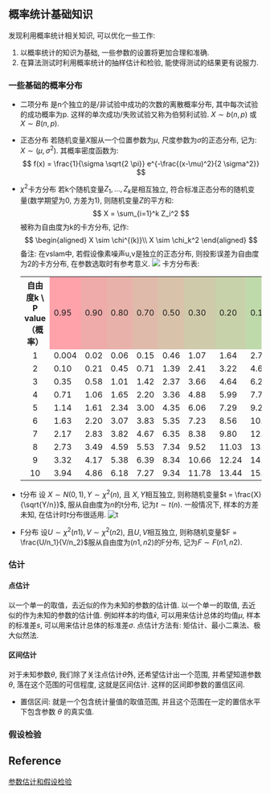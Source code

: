 ## 概率统计基础知识

发现利用概率统计相关知识, 可以优化一些工作:
1. 以概率统计的知识为基础, 一些参数的设置将更加合理和准确. 
2. 在算法测试时利用概率统计的抽样估计和检验, 能使得测试的结果更有说服力.

### 一些基础的概率分布
* 二项分布
是n个独立的是/非试验中成功的次数的离散概率分布, 其中每次试验的成功概率为p. 这样的单次成功/失败试验又称为伯努利试验. $X \sim b(n, p)$ 或 $X \sim B(n, p)$.

* 正态分布
    若随机变量$X$服从一个位置参数为$\mu$, 尺度参数为$\sigma$的正态分布, 记为: $X \sim (\mu, \sigma^2)$. 其概率密度函数为:
    $$
    f(x) = \frac{1}{\sigma \sqrt{2 \pi}} e^{-\frac{(x-\mu)^2}{2 \sigma^2}}
    $$

* $\chi^2$卡方分布
    若k个随机变量$Z_1, ..., Z_k$是相互独立, 符合标准正态分布的随机变量(数学期望为0, 方差为1), 则随机变量$Z$的平方和:
    $$
    X = \sum_{i=1}^k Z_i^2
    $$
    被称为自由度为k的卡方分布, 记作:
    $$
    \begin{aligned}
    X \sim \chi^{(k)}\\
    X \sim \chi_k^2
    \end{aligned}
    $$
    备注: 在vslam中, 若假设像素噪声u,v是独立的正态分布, 则投影误差为自由度为2的卡方分布, 在参数选取时有参考意义.
    ![](../rc/Chi-square_distributionPDF.png)
    卡方分布表:
    <table class="wikitable">
    <tbody><tr>
    <th>自由度k \ P value （概率）
    </th>
    <td style="background: #ffa2aa">0.95
    </td>
    <td style="background: #efaaaa">0.90
    </td>
    <td style="background: #e8b2aa">0.80
    </td>
    <td style="background: #dfbaaa">0.70
    </td>
    <td style="background: #d8c2aa">0.50
    </td>
    <td style="background: #cfcaaa">0.30
    </td>
    <td style="background: #c8d2aa">0.20
    </td>
    <td style="background: #bfdaaa">0.10
    </td>
    <td style="background: #b8e2aa">0.05
    </td>
    <td style="background: #afeaaa">0.01
    </td>
    <td style="background: #a8faaa">0.001
    </td></tr>
    <tr>
    <td><div align="center"> 1
    </div></td>
    <td>0.004
    </td>
    <td>0.02
    </td>
    <td>0.06
    </td>
    <td>0.15
    </td>
    <td>0.46
    </td>
    <td>1.07
    </td>
    <td>1.64
    </td>
    <td>2.71
    </td>
    <td>3.84
    </td>
    <td>6.64
    </td>
    <td>10.83
    </td></tr>
    <tr>
    <td><div align="center"> 2
    </div></td>
    <td>0.10
    </td>
    <td>0.21
    </td>
    <td>0.45
    </td>
    <td>0.71
    </td>
    <td>1.39
    </td>
    <td>2.41
    </td>
    <td>3.22
    </td>
    <td>4.60
    </td>
    <td>5.99
    </td>
    <td>9.21
    </td>
    <td>13.82
    </td></tr>
    <tr>
    <td><div align="center"> 3
    </div></td>
    <td>0.35
    </td>
    <td>0.58
    </td>
    <td>1.01
    </td>
    <td>1.42
    </td>
    <td>2.37
    </td>
    <td>3.66
    </td>
    <td>4.64
    </td>
    <td>6.25
    </td>
    <td>7.82
    </td>
    <td>11.34
    </td>
    <td>16.27
    </td></tr>
    <tr>
    <td><div align="center"> 4
    </div></td>
    <td>0.71
    </td>
    <td>1.06
    </td>
    <td>1.65
    </td>
    <td>2.20
    </td>
    <td>3.36
    </td>
    <td>4.88
    </td>
    <td>5.99
    </td>
    <td>7.78
    </td>
    <td>9.49
    </td>
    <td>13.28
    </td>
    <td>18.47
    </td></tr>
    <tr>
    <td><div align="center"> 5
    </div></td>
    <td>1.14
    </td>
    <td>1.61
    </td>
    <td>2.34
    </td>
    <td>3.00
    </td>
    <td>4.35
    </td>
    <td>6.06
    </td>
    <td>7.29
    </td>
    <td>9.24
    </td>
    <td>11.07
    </td>
    <td>15.09
    </td>
    <td>20.52
    </td></tr>
    <tr>
    <td><div align="center"> 6
    </div></td>
    <td>1.63
    </td>
    <td>2.20
    </td>
    <td>3.07
    </td>
    <td>3.83
    </td>
    <td>5.35
    </td>
    <td>7.23
    </td>
    <td>8.56
    </td>
    <td>10.64
    </td>
    <td>12.59
    </td>
    <td>16.81
    </td>
    <td>22.46
    </td></tr>
    <tr>
    <td><div align="center"> 7
    </div></td>
    <td>2.17
    </td>
    <td>2.83
    </td>
    <td>3.82
    </td>
    <td>4.67
    </td>
    <td>6.35
    </td>
    <td>8.38
    </td>
    <td>9.80
    </td>
    <td>12.02
    </td>
    <td>14.07
    </td>
    <td>18.48
    </td>
    <td>24.32
    </td></tr>
    <tr>
    <td><div align="center"> 8
    </div></td>
    <td>2.73
    </td>
    <td>3.49
    </td>
    <td>4.59
    </td>
    <td>5.53
    </td>
    <td>7.34
    </td>
    <td>9.52
    </td>
    <td>11.03
    </td>
    <td>13.36
    </td>
    <td>15.51
    </td>
    <td>20.09
    </td>
    <td>26.12
    </td></tr>
    <tr>
    <td><div align="center"> 9
    </div></td>
    <td>3.32
    </td>
    <td>4.17
    </td>
    <td>5.38
    </td>
    <td>6.39
    </td>
    <td>8.34
    </td>
    <td>10.66
    </td>
    <td>12.24
    </td>
    <td>14.68
    </td>
    <td>16.92
    </td>
    <td>21.67
    </td>
    <td>27.88
    </td></tr>
    <tr>
    <td><div align="center"> 10
    </div></td>
    <td>3.94
    </td>
    <td>4.86
    </td>
    <td>6.18
    </td>
    <td>7.27
    </td>
    <td>9.34
    </td>
    <td>11.78
    </td>
    <td>13.44
    </td>
    <td>15.99
    </td>
    <td>18.31
    </td>
    <td>23.21
    </td>
    <td>29.59
    </td></tr></tbody></table>

* t分布
    设 $X \sim N(0,1), Y \sim \chi^2(n)$, 且 $X,Y$相互独立, 则称随机变量$t = \frac{X}{\sqrt{Y/n}}$, 服从自由度为$n$的t分布, 记为$t \sim t(n)$.
    一般情况下, 样本的方差未知, 在估计时$t$分布很适用.
    ![t](../rc/TStudent.png)

* F分布
    设$U \sim \chi^2(n1), V \sim \chi^2(n2)$, 且$U, V$相互独立, 则称随机变量$F = \frac{U/n_1}{V/n_2}$服从自由度为$(n1,n2)$的F分布, 记为$F \sim F(n1,n2)$.

### 估计
#### 点估计
以一个单一的取值，去近似的作为未知的参数的估计值. 以一个单一的取值, 去近似的作为未知的参数的估计值.
例如样本的均值$\bar{x}$, 可以用来估计总体的均值$\mu$, 样本的标准差$s$, 可以用来估计总体的标准差$\sigma$. 点估计方法有: 矩估计、最小二乘法、极大似然法.

#### 区间估计
对于未知参数$\theta$, 我们除了关注点估计$\bar{\theta}$外, 还希望估计出一个范围, 并希望知道参数$\theta$, 落在这个范围的可信程度, 这就是区间估计. 这样的区间即参数的置信区间.

* 置信区间: 就是一个包含统计量值的取值范围, 并且这个范围在一定的置信水平下包含参数 $\theta$ 的真实值.

### 假设检验

## Reference
[参数估计和假设检验](https://zhuanlan.zhihu.com/p/65566113)
